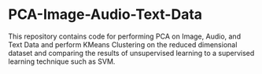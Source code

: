 # PCA-Image-Audio-Text-Data
This repository contains code for performing PCA on Image, Audio, and Text Data and perform KMeans Clustering on the reduced dimensional dataset and comparing the results of unsupervised learning to a supervised learning technique such as SVM.
